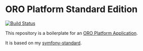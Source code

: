 # ORO Platform Standard Edition

[![Build Status](https://travis-ci.org/webplates/platform-standard.svg?branch=master)](https://travis-ci.org/webplates/platform-standard)

This repository is a boilerplate for an [ORO Platform Application](https://github.com/orocrm/platform).

It is based on my [symfony-standard](https://github.com/sagikazarmark/symfony-standard).
